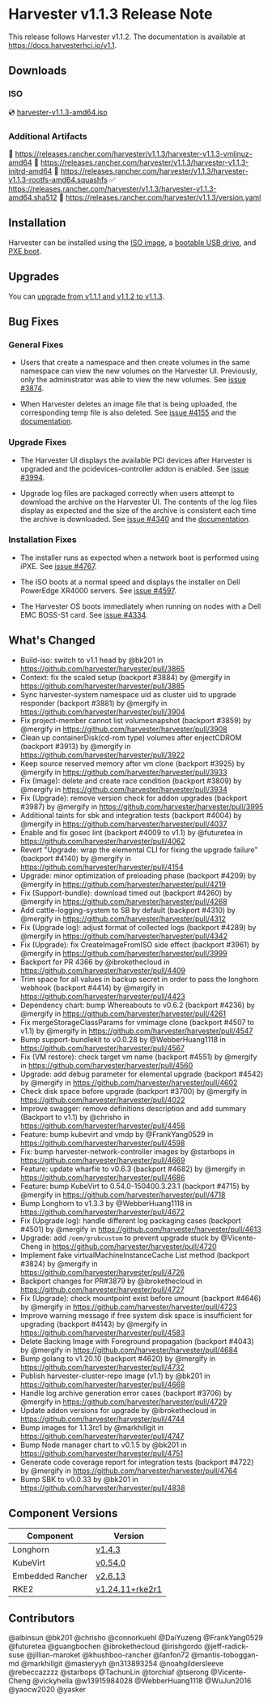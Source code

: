 # Harvester v1.1.3 Release Note

This release follows Harvester v1.1.2. The documentation is available at https://docs.harvesterhci.io/v1.1.

## Downloads

### ISO

:cd: [harvester-v1.1.3-amd64.iso](https://releases.rancher.com/harvester/v1.1.3/harvester-v1.1.3-amd64.iso)

### Additional Artifacts

:file_folder: https://releases.rancher.com/harvester/v1.1.3/harvester-v1.1.3-vmlinuz-amd64
:file_folder: https://releases.rancher.com/harvester/v1.1.3/harvester-v1.1.3-initrd-amd64
:file_folder: https://releases.rancher.com/harvester/v1.1.3/harvester-v1.1.3-rootfs-amd64.squashfs
:white_check_mark: https://releases.rancher.com/harvester/v1.1.3/harvester-v1.1.3-amd64.sha512
:memo: https://releases.rancher.com/harvester/v1.1.3/version.yaml

## Installation

Harvester can be installed using the [ISO image](https://docs.harvesterhci.io/v1.1/install/iso-install/), a [bootable USB drive](https://docs.harvesterhci.io/v1.1/install/usb-install), and [PXE boot](https://docs.harvesterhci.io/v1.1/install/pxe-boot-install/).

## Upgrades

You can [upgrade from v1.1.1 and v1.1.2 to v1.1.3](https://docs.harvesterhci.io/v1.1/upgrade/v1-1-1-to-v1-1-3).

## Bug Fixes

### General Fixes

- Users that create a namespace and then create volumes in the same namespace can view the new volumes on the Harvester UI. Previously, only the administrator was able to view the new volumes. See [issue #3874](https://github.com/harvester/harvester/issues/3874).

- When Harvester deletes an image file that is being uploaded, the corresponding temp file is also deleted. See [issue #4155](https://github.com/harvester/harvester/issues/4155) and the [documentation](https://docs.harvesterhci.io/v1.1/upload-image#known-issues).

### Upgrade Fixes

- The Harvester UI displays the available PCI devices after Harvester is upgraded and the pcidevices-controller addon is enabled. See [issue #3994](https://github.com/harvester/harvester/issues/3994).

- Upgrade log files are packaged correctly when users attempt to download the archive on the Harvester UI. The contents of the log files display as expected and the size of the archive is consistent each time the archive is downloaded. See [issue #4340](https://github.com/harvester/harvester/issues/4340) and the [documentation](https://docs.harvesterhci.io/v1.1/upgrade/troubleshooting#download-upgrade-logs).

### Installation Fixes

- The installer runs as expected when a network boot is performed using iPXE. See [issue #4767](https://github.com/harvester/harvester/issues/4767).

- The ISO boots at a normal speed and displays the installer on Dell PowerEdge XR4000 servers. See [issue #4597](https://github.com/harvester/harvester/issues/4597).

- The Harvester OS boots immediately when running on nodes with a Dell EMC BOSS-S1 card. See [issue #4334](https://github.com/harvester/harvester/issues/4334).

## What's Changed
  
- Build-iso: switch to v1.1 head by @bk201 in https://github.com/harvester/harvester/pull/3865
- Context: fix the scaled setup (backport #3884) by @mergify in https://github.com/harvester/harvester/pull/3885
- Sync harvester-system namespace uid as cluster uid to upgrade responder (backport #3881) by @mergify in https://github.com/harvester/harvester/pull/3904
- Fix project-member cannot list volumesnapshot (backport #3859) by @mergify in https://github.com/harvester/harvester/pull/3908
- Clean up containerDisk(cd-rom type) volumes after enjectCDROM (backport #3913) by @mergify in https://github.com/harvester/harvester/pull/3922
- Keep source reserved memory after vm clone (backport #3925) by @mergify in https://github.com/harvester/harvester/pull/3933
- Fix (Image): delete and create race condition (backport #3809) by @mergify in https://github.com/harvester/harvester/pull/3934
- Fix (Upgrade): remove version check for addon upgrades (backport #3987) by @mergify in https://github.com/harvester/harvester/pull/3995
- Additional taints for sbk and integration tests (backport #4004) by @mergify in https://github.com/harvester/harvester/pull/4037
- Enable and fix gosec lint (backport #4009 to v1.1) by @futuretea in https://github.com/harvester/harvester/pull/4062
- Revert "Upgrade: wrap the elemental CLI for fixing the upgrade failure" (backport #4140) by @mergify in https://github.com/harvester/harvester/pull/4154
- Upgrade: minor optimization of preloading phase (backport #4209) by @mergify in https://github.com/harvester/harvester/pull/4219
- Fix (Support-bundle): download timed out (backport #4260) by @mergify in https://github.com/harvester/harvester/pull/4268
- Add cattle-logging-system to SB by default (backport #4310) by @mergify in https://github.com/harvester/harvester/pull/4312
- Fix (Upgrade log): adjust format of collected logs (backport #4289) by @mergify in https://github.com/harvester/harvester/pull/4342
- Fix (Upgrade):  fix CreateImageFromISO side effect (backport #3961) by @mergify in https://github.com/harvester/harvester/pull/3999
- Backport for PR 4366 by @ibrokethecloud in https://github.com/harvester/harvester/pull/4409
- Trim space for all values in backup secret in order to pass the longhorn webhook (backport #4414) by @mergify in https://github.com/harvester/harvester/pull/4423
- Dependency chart: bump Whereabouts to v0.6.2 (backport #4236) by @mergify in https://github.com/harvester/harvester/pull/4261
- Fix mergeStorageClassParams for vmimage clone (backport #4507 to v1.1) by @mergify in https://github.com/harvester/harvester/pull/4547
- Bump support-bundlekit to v0.0.28 by @WebberHuang1118 in https://github.com/harvester/harvester/pull/4567
- Fix (VM restore): check target vm name (backport #4551) by @mergify in https://github.com/harvester/harvester/pull/4560
- Upgrade: add debug parameter for elemental upgrade (backport #4542) by @mergify in https://github.com/harvester/harvester/pull/4602
- Check disk space before upgrade (backport #3700) by @mergify in https://github.com/harvester/harvester/pull/4022
- Improve swagger: remove definitions description and add summary (Backport to v1.1) by @chrisho in https://github.com/harvester/harvester/pull/4458
- Feature: bump kubevirt and vmdp by @FrankYang0529 in https://github.com/harvester/harvester/pull/4598
- Fix: bump harvester-network-controller images by @starbops in https://github.com/harvester/harvester/pull/4669
- Feature: update wharfie to v0.6.3 (backport #4682) by @mergify in https://github.com/harvester/harvester/pull/4686
- Feature: bump KubeVirt to 0.54.0-150400.3.23.1 (backport #4715) by @mergify in https://github.com/harvester/harvester/pull/4718
- Bump Longhorn to v1.3.3 by @WebberHuang1118 in https://github.com/harvester/harvester/pull/4672
- Fix (Upgrade log): handle different log packaging cases (backport #4501) by @mergify in https://github.com/harvester/harvester/pull/4613
- Upgrade: add `/oem/grubcustom` to prevent upgrade stuck by @Vicente-Cheng in https://github.com/harvester/harvester/pull/4720
- Implement fake virtualMachineInstanceCache List method (backport #3824) by @mergify in https://github.com/harvester/harvester/pull/4726
- Backport changes for PR#3879 by @ibrokethecloud in https://github.com/harvester/harvester/pull/4727
- Fix (Upgrade): check mountpoint exist before umount (backport #4646) by @mergify in https://github.com/harvester/harvester/pull/4723
- Improve warning message if free system disk space is insufficient for upgrading (backport #4143) by @mergify in https://github.com/harvester/harvester/pull/4583
- Delete Backing Image with Foreground propagation (backport #4043) by @mergify in https://github.com/harvester/harvester/pull/4684
- Bump golang to v1.20.10 (backport #4620) by @mergify in https://github.com/harvester/harvester/pull/4732
- Publish harvester-cluster-repo image (v1.1) by @bk201 in https://github.com/harvester/harvester/pull/4668
- Handle log archive generation error cases (backport #3706) by @mergify in https://github.com/harvester/harvester/pull/4729
- Update addon versions for upgrade by @ibrokethecloud in https://github.com/harvester/harvester/pull/4744
- Bump images for 1.1.3rc1 by @markhillgit in https://github.com/harvester/harvester/pull/4747
- Bump Node manager chart to v0.1.5 by @bk201 in https://github.com/harvester/harvester/pull/4751
- Generate code coverage report for integration tests (backport #4722) by @mergify in https://github.com/harvester/harvester/pull/4764
- Bump SBK to v0.0.33 by @bk201 in https://github.com/harvester/harvester/pull/4838

## Component Versions

| Component        | Version                                                                         |
|------------------|---------------------------------------------------------------------------------|
| Longhorn         | [v1.4.3](https://github.com/longhorn/longhorn/releases/tag/v1.3.3)              |
| KubeVirt         | [v0.54.0](https://github.com/kubevirt/kubevirt/releases/tag/v0.54.0)            |
| Embedded Rancher | [v2.6.13](https://github.com/rancher/rancher/releases/tag/v2.6.13)               |
| RKE2             | [v1.24.11+rke2r1](https://github.com/rancher/rke2/releases/tag/v1.24.11%2Brke2r1) |

## Contributors

@albinsun @bk201 @chrisho @connorkuehl @DaiYuzeng @FrankYang0529 @futuretea @guangbochen @ibrokethecloud @irishgordo @jeff-radick-suse @jillian-maroket @khushboo-rancher @lanfon72 @mantis-toboggan-md @markhillgit @masteryyh @n313893254 @noahgildersleeve @rebeccazzzz @starbops @TachunLin @torchiaf @tserong @Vicente-Cheng @vickyhella @w13915984028 @WebberHuang1118 @WuJun2016 @yaocw2020 @yasker

